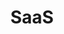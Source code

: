 ---
# This topic lives at
# https://digital.gov/topics/saas

# Topic Title
title: "SaaS"

# description — keep it short and clear
# summary: ""

# Weight
weight: 1

# For more information on managing topics,
# see https://github.com/GSA/digitalgov.gov/wiki/topics
---